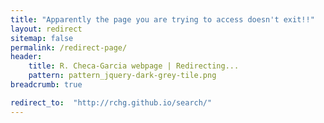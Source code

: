 ```yaml
---
title: "Apparently the page you are trying to access doesn't exit!!"
layout: redirect
sitemap: false
permalink: /redirect-page/
header:
    title: R. Checa-Garcia webpage | Redirecting...
    pattern: pattern_jquery-dark-grey-tile.png
breadcrumb: true

redirect_to:  "http://rchg.github.io/search/"
---
```



